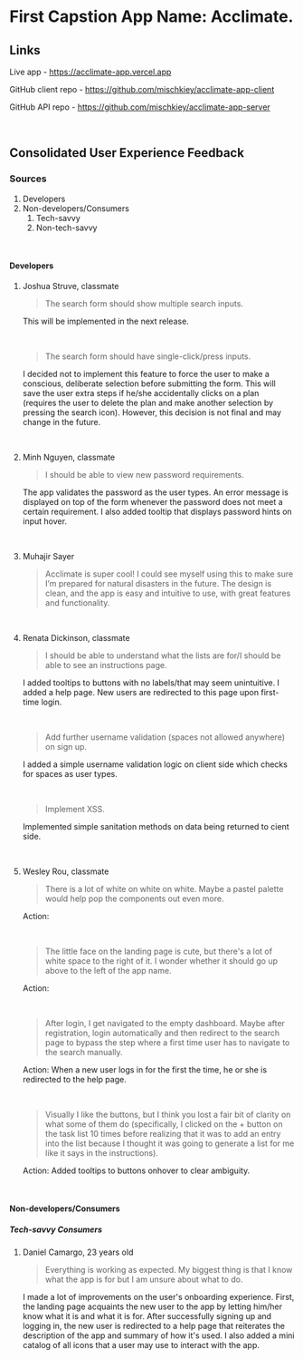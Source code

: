 # First Capstion App Name: Acclimate.

## Links
Live app - https://acclimate-app.vercel.app

GitHub client repo - https://github.com/mischkiey/acclimate-app-client

GitHub API repo - https://github.com/mischkiey/acclimate-app-server

<p>&nbsp;</p>

## Consolidated User Experience Feedback

### Sources
1. Developers
2. Non-developers/Consumers
    1. Tech-savvy
    2. Non-tech-savvy 

<p>&nbsp;</p>

#### Developers

1. Joshua Struve, classmate
    > The search form should show multiple search inputs.
    
    This will be implemented in the next release.

    <p>&nbsp;</p>

    > The search form should have single-click/press inputs.

    I decided not to implement this feature to force the user to make a conscious, deliberate selection before submitting the form. This will save the user extra steps if he/she accidentally clicks on a plan (requires the user to delete the plan and make another selection by pressing the search icon). However, this decision is not final and may change in the future.

<p>&nbsp;</p>

2. Minh Nguyen, classmate
    > I should be able to view new password requirements.
    
    The app validates the password as the user types. An error message is displayed on top of the form whenever the password does not meet a certain requirement.
    I also added tooltip that displays password hints on input hover.

<p>&nbsp;</p>

3. Muhajir Sayer
    > Acclimate is super cool! I could see myself using this to make sure I’m prepared for natural disasters in the future. The design is clean, and the app is easy and intuitive to use, with great features and functionality.

<p>&nbsp;</p>

4. Renata Dickinson, classmate
    > I should be able to understand what the lists are for/I should be able to see an instructions page.
    
    I added tooltips to buttons with no labels/that may seem unintuitive.
    I added a help page. New users are redirected to this page upon first-time login.

    <p>&nbsp;</p>

    > Add further username validation (spaces not allowed anywhere) on sign up.

    I added a simple username validation logic on client side which checks for spaces as user types.

    <p>&nbsp;</p>

    > Implement XSS.

    Implemented simple sanitation methods on data being returned to cient side.
    
<p>&nbsp;</p>

5. Wesley Rou, classmate
    > There is a lot of white on white on white. Maybe a pastel palette would help pop the components out even more.
    
    Action: 

    <p>&nbsp;</p>

    > The little face on the landing page is cute, but there's a lot of white space to the right of it. I wonder whether it should go up above to the left of the app name.
    
    Action: 

    <p>&nbsp;</p>

    > After login, I get navigated to the empty dashboard. Maybe after registration, login automatically and then redirect to the search page to bypass the step where a first time user has to navigate to the search manually.
    
    Action: When a new user logs in for the first the time, he or she is redirected to the help page.

    <p>&nbsp;</p>

    > Visually I like the buttons, but I think you lost a fair bit of clarity on what some of them do (specifically, I clicked on the + button on the task list 10 times before realizing that it was to add an entry into the list because I thought it was going to generate a list for me like it says in the instructions).
    
    Action: Added tooltips to buttons onhover to clear ambiguity.

<p>&nbsp;</p>

#### Non-developers/Consumers

##### Tech-savvy Consumers

1. Daniel Camargo, 23 years old
    > Everything is working as expected. My biggest thing is that I know what the app is for but I am unsure about what to do.
    
    I made a lot of improvements on the user's onboarding experience. First, the landing page acquaints the new user to the app by letting him/her know what it is and what it is for. After successfully signing up and logging in, the new user is redirected to a help page that reiterates the description of the app and summary of how it's used. I also added a mini catalog of all icons that a user may use to interact with the app.